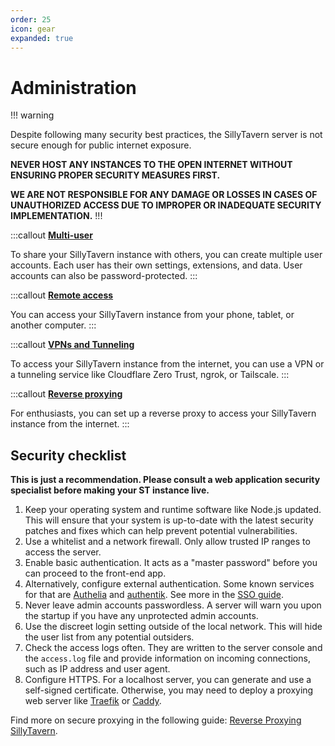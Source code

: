 ```yaml
---
order: 25
icon: gear
expanded: true
---
```


# Administration

!!! warning

Despite following many security best practices, the SillyTavern server is not secure enough for public internet exposure.

**NEVER HOST ANY INSTANCES TO THE OPEN INTERNET WITHOUT ENSURING PROPER SECURITY MEASURES FIRST.**

**WE ARE NOT RESPONSIBLE FOR ANY DAMAGE OR LOSSES IN CASES OF UNAUTHORIZED ACCESS DUE TO IMPROPER OR INADEQUATE SECURITY IMPLEMENTATION.**
!!!

:::callout
**[Multi-user](multi-user)**

To share your SillyTavern instance with others, you can create multiple user accounts. Each user has their own settings, extensions, and data. User accounts can also be password-protected.
:::

:::callout
**[Remote access](remote-connections)**

You can access your SillyTavern instance from your phone, tablet, or another computer.
:::


:::callout
**[VPNs and Tunneling](tunneling.md)**

To access your SillyTavern instance from the internet, you can use a VPN or a tunneling service like Cloudflare Zero Trust, ngrok, or Tailscale.
:::

:::callout
**[Reverse proxying](reverse-proxying)**

For enthusiasts, you can set up a reverse proxy to access your SillyTavern instance from the internet.
:::



## Security checklist

**This is just a recommendation. Please consult a web application security specialist before making your ST instance live.**

1. Keep your operating system and runtime software like Node.js updated. This will ensure that your system is up-to-date with the latest security patches and fixes which can help prevent potential vulnerabilities.
2. Use a whitelist and a network firewall. Only allow trusted IP ranges to access the server.
3. Enable basic authentication. It acts as a "master password" before you can proceed to the front-end app.
4. Alternatively, configure external authentication. Some known services for that are [Authelia](https://www.authelia.com/) and [authentik](https://goauthentik.io/). See more in the [SSO guide](sso.md).
5. Never leave admin accounts passwordless. A server will warn you upon the startup if you have any unprotected admin accounts.
6. Use the discreet login setting outside of the local network. This will hide the user list from any potential outsiders.
7. Check the access logs often. They are written to the server console and the `access.log` file and provide information on incoming connections, such as IP address and user agent.
8. Configure HTTPS. For a localhost server, you can generate and use a self-signed certificate. Otherwise, you may need to deploy a proxying web server like [Traefik](https://traefik.io/) or [Caddy](https://caddyserver.com/docs/getting-started).

Find more on secure proxying in the following guide: [Reverse Proxying SillyTavern](reverse-proxying).
